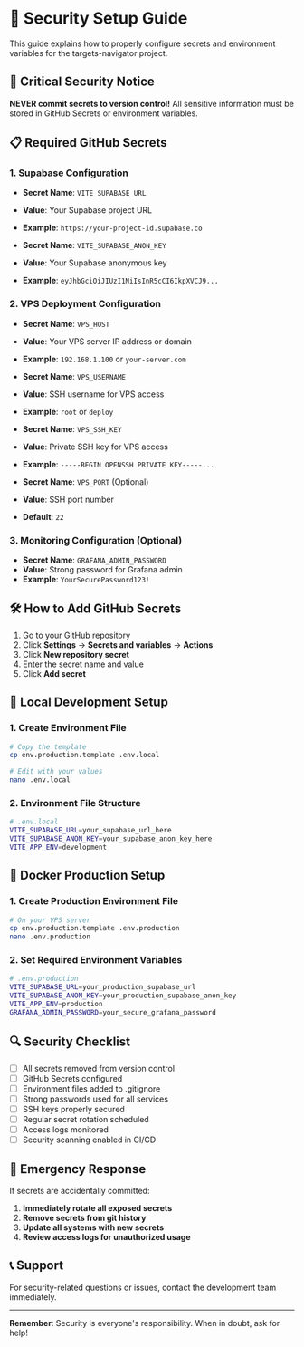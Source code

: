 # 🔐 Security Setup Guide

This guide explains how to properly configure secrets and environment variables for the targets-navigator project.

## 🚨 Critical Security Notice

**NEVER commit secrets to version control!** All sensitive information must be stored in GitHub Secrets or environment variables.

## 📋 Required GitHub Secrets

### 1. Supabase Configuration

- **Secret Name**: `VITE_SUPABASE_URL`
- **Value**: Your Supabase project URL
- **Example**: `https://your-project-id.supabase.co`

- **Secret Name**: `VITE_SUPABASE_ANON_KEY`
- **Value**: Your Supabase anonymous key
- **Example**: `eyJhbGciOiJIUzI1NiIsInR5cCI6IkpXVCJ9...`

### 2. VPS Deployment Configuration

- **Secret Name**: `VPS_HOST`
- **Value**: Your VPS server IP address or domain
- **Example**: `192.168.1.100` or `your-server.com`

- **Secret Name**: `VPS_USERNAME`
- **Value**: SSH username for VPS access
- **Example**: `root` or `deploy`

- **Secret Name**: `VPS_SSH_KEY`
- **Value**: Private SSH key for VPS access
- **Example**: `-----BEGIN OPENSSH PRIVATE KEY-----...`

- **Secret Name**: `VPS_PORT` (Optional)
- **Value**: SSH port number
- **Default**: `22`

### 3. Monitoring Configuration (Optional)

- **Secret Name**: `GRAFANA_ADMIN_PASSWORD`
- **Value**: Strong password for Grafana admin
- **Example**: `YourSecurePassword123!`

## 🛠️ How to Add GitHub Secrets

1. Go to your GitHub repository
2. Click **Settings** → **Secrets and variables** → **Actions**
3. Click **New repository secret**
4. Enter the secret name and value
5. Click **Add secret**

## 🔧 Local Development Setup

### 1. Create Environment File

```bash
# Copy the template
cp env.production.template .env.local

# Edit with your values
nano .env.local
```

### 2. Environment File Structure

```bash
# .env.local
VITE_SUPABASE_URL=your_supabase_url_here
VITE_SUPABASE_ANON_KEY=your_supabase_anon_key_here
VITE_APP_ENV=development
```

## 🐳 Docker Production Setup

### 1. Create Production Environment File

```bash
# On your VPS server
cp env.production.template .env.production
nano .env.production
```

### 2. Set Required Environment Variables

```bash
# .env.production
VITE_SUPABASE_URL=your_production_supabase_url
VITE_SUPABASE_ANON_KEY=your_production_supabase_anon_key
VITE_APP_ENV=production
GRAFANA_ADMIN_PASSWORD=your_secure_grafana_password
```

## 🔍 Security Checklist

- [ ] All secrets removed from version control
- [ ] GitHub Secrets configured
- [ ] Environment files added to .gitignore
- [ ] Strong passwords used for all services
- [ ] SSH keys properly secured
- [ ] Regular secret rotation scheduled
- [ ] Access logs monitored
- [ ] Security scanning enabled in CI/CD

## 🚨 Emergency Response

If secrets are accidentally committed:

1. **Immediately rotate all exposed secrets**
2. **Remove secrets from git history**
3. **Update all systems with new secrets**
4. **Review access logs for unauthorized usage**

## 📞 Support

For security-related questions or issues, contact the development team immediately.

---

**Remember**: Security is everyone's responsibility. When in doubt, ask for help!
